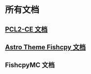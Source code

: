 # 所有文档

## [PCL2-CE 文档](/pcl2-ce/)

## [Astro Theme Fishcpy 文档](/astro-theme-fishcpy/)

## FishcpyMC 文档